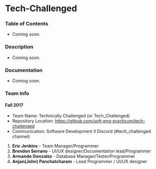 # Tech-Challenged

### Table of Contents
* Coming soon.

### Description
* Coming soon.

### Documentation
* Coming soon.

### Team Info
#### Fall 2017
* Team Name: Technically Challenged (or Tech_Challenged)
* Repository Location: https://github.com/soft-eng-practicum/tech-challenged
* Communication: Software Development II Discord (#tech_challenged channel)
1. **Eric Jenkins** - Team Manager/Programmer	
2. **Brendon Serrano** - UI/UX designer/Documentation lead/Programmer
3. **Armando Gonzalez** - Database Manager/Tester/Programmer
4. **Anjan(John) Panchatcharam** - Lead Programmer / UI/UX designer